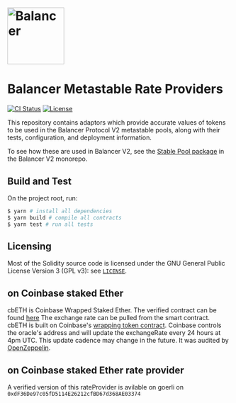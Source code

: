 # <img src="logo.svg" alt="Balancer" height="128px">

# Balancer Metastable Rate Providers

[![CI Status](https://github.com/balancer-labs/metastable-rate-providers/workflows/CI/badge.svg)](https://github.com/balancer-labs/metastable-rate-providers/actions)
[![License](https://img.shields.io/badge/License-GPLv3-green.svg)](https://www.gnu.org/licenses/gpl-3.0)

This repository contains adaptors which provide accurate values of tokens to be used in the Balancer Protocol V2 metastable pools, along with their tests, configuration, and deployment information.

To see how these are used in Balancer V2, see the [Stable Pool package](https://github.com/balancer-labs/balancer-v2-monorepo/tree/master/pkg/pool-stable) in the Balancer V2 monorepo.


## Build and Test

On the project root, run:

```bash
$ yarn # install all dependencies
$ yarn build # compile all contracts
$ yarn test # run all tests
```

## Licensing

Most of the Solidity source code is licensed under the GNU General Public License Version 3 (GPL v3): see [`LICENSE`](./LICENSE).

## on Coinbase staked Ether

cbETH is Coinbase Wrapped Staked Ether. The verified contract can be found [here](https://etherscan.io/address/0xBe9895146f7AF43049ca1c1AE358B0541Ea49704#readProxyContract%23F12) The exchange rate can be pulled from the smart contract. cbETH is built on Coinbase's [wrapping token contract](https://github.com/coinbase/wrapped-tokens-os). Coinbase controls the oracle's address and will update the exchangeRate every 24 hours at 4pm UTC. This update cadence may change in the future. It was audited by [OpenZeppelin](https://blog.openzeppelin.com/coinbase-liquid-staking-token-audit/).

## on Coinbase staked Ether rate provider

A verified version of this rateProvider is avilable on goerli on `0xdF36De97c05fD5114E26212cfBD67d368AE03374`

